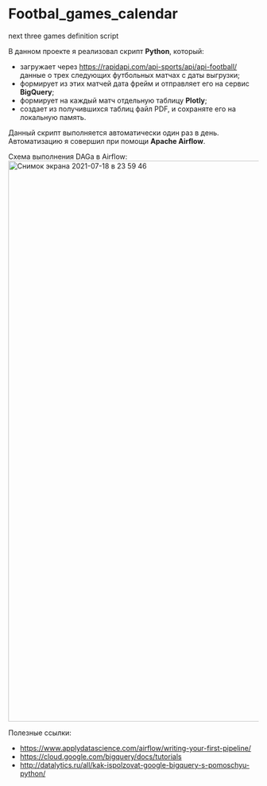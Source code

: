 # Footbal_games_calendar
next three games definition script

В данном проекте я реализовал скрипт **Python**, который:

- загружает через https://rapidapi.com/api-sports/api/api-football/ данные о трех следующих футбольных матчах с даты выгрузки;
- формирует из этих матчей дата фрейм и отправляет его на сервис **BigQuery**;
- формирует на каждый матч отдельную таблицу **Plotly**;
- создает из получившихся таблиц файл PDF, и сохраняте его на локальную память.

Данный скрипт выполняется автоматически один раз в день. Автоматизацию я совершил при помощи **Apache Airflow**.

Схема выполнения DAGa в Airflow:
<img width="1129" alt="Снимок экрана 2021-07-18 в 23 59 46" src="https://user-images.githubusercontent.com/65309131/126081974-0dc0413f-e326-42fa-863b-0eedb74008c7.png">


Полезные ссылки: 
- https://www.applydatascience.com/airflow/writing-your-first-pipeline/
- https://cloud.google.com/bigquery/docs/tutorials
- http://datalytics.ru/all/kak-ispolzovat-google-bigquery-s-pomoschyu-python/
